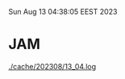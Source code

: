 Sun Aug 13 04:38:05 EEST 2023
# JAM
<a href='./cache/202308/13_04.log'>./cache/202308/13_04.log</a>
